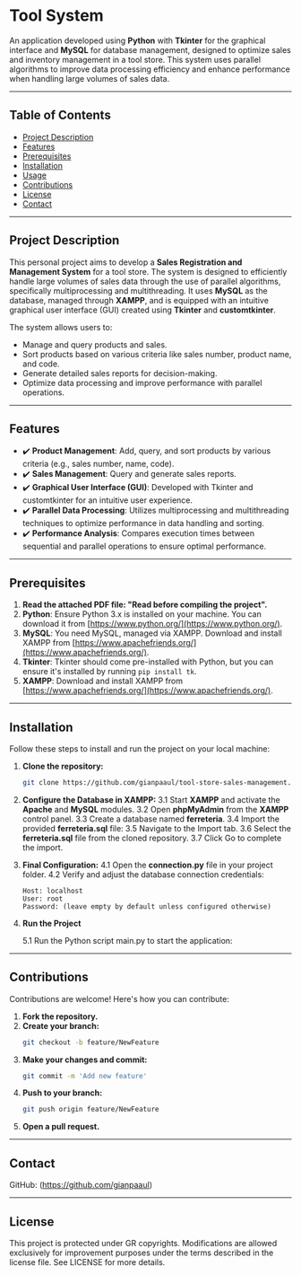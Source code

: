 # Tool System

An application developed using **Python** with **Tkinter** for the graphical interface and **MySQL** for database management, designed to optimize sales and inventory management in a tool store. This system uses parallel algorithms to improve data processing efficiency and enhance performance when handling large volumes of sales data. 

---

## Table of Contents  
- [Project Description](#project-description)  
- [Features](#features)  
- [Prerequisites](#prerequisites)  
- [Installation](#installation)  
- [Usage](#usage)  
- [Contributions](#contributions)  
- [License](#license)  
- [Contact](#contact)  

---

## Project Description  
This personal project aims to develop a **Sales Registration and Management System** for a tool store. The system is designed to efficiently handle large volumes of sales data through the use of parallel algorithms, specifically multiprocessing and multithreading. It uses **MySQL** as the database, managed through **XAMPP**, and is equipped with an intuitive graphical user interface (GUI) created using **Tkinter** and **customtkinter**.

The system allows users to:
- Manage and query products and sales.
- Sort products based on various criteria like sales number, product name, and code.
- Generate detailed sales reports for decision-making.
- Optimize data processing and improve performance with parallel operations.

---

## Features  
- ✔️ **Product Management**: Add, query, and sort products by various criteria (e.g., sales number, name, code).  
- ✔️ **Sales Management**: Query and generate sales reports.  
- ✔️ **Graphical User Interface (GUI)**: Developed with Tkinter and customtkinter for an intuitive user experience.  
- ✔️ **Parallel Data Processing**: Utilizes multiprocessing and multithreading techniques to optimize performance in data handling and sorting.  
- ✔️ **Performance Analysis**: Compares execution times between sequential and parallel operations to ensure optimal performance.  

---

## Prerequisites  
1. **Read the attached PDF file: "Read before compiling the project".** 
2. **Python**: Ensure Python 3.x is installed on your machine. You can download it from [https://www.python.org/](https://www.python.org/).  
3. **MySQL**: You need MySQL, managed via XAMPP. Download and install XAMPP from [https://www.apachefriends.org/](https://www.apachefriends.org/).  
4. **Tkinter**: Tkinter should come pre-installed with Python, but you can ensure it's installed by running `pip install tk`.  
5. **XAMPP**: Download and install XAMPP from [https://www.apachefriends.org/](https://www.apachefriends.org/).

---

## Installation  
Follow these steps to install and run the project on your local machine:

1. **Clone the repository:**  
   ```bash
   git clone https://github.com/gianpaaul/tool-store-sales-management.git

3. **Configure the Database in XAMPP:**
   3.1 Start **XAMPP** and activate the **Apache** and **MySQL** modules.
   3.2 Open **phpMyAdmin** from the **XAMPP** control panel.
   3.3 Create a database named **ferreteria**.
   3.4 Import the provided **ferreteria.sql** file:
   3.5 Navigate to the Import tab.
   3.6 Select the **ferreteria.sql** file from the cloned repository.
   3.7 Click Go to complete the import.
        
4. **Final Configuration:**
   4.1 Open the **connection.py** file in your project folder.
   4.2 Verify and adjust the database connection credentials:
   ```
   Host: localhost  
   User: root  
   Password: (leave empty by default unless configured otherwise)  
   ```
        
5. **Run the Project**
   
   5.1 Run the Python script main.py to start the application:

---
## Contributions
Contributions are welcome! Here's how you can contribute:
1. **Fork the repository.**
2. **Create your branch:**
    ```bash
    git checkout -b feature/NewFeature
3. **Make your changes and commit:**
    ```bash
    git commit -m 'Add new feature'
4. **Push to your branch:**
    ```bash
    git push origin feature/NewFeature
5. **Open a pull request.**
---
## Contact
 GitHub: (https://github.com/gianpaaul)

---
## License
This project is protected under GR copyrights. Modifications are allowed exclusively for improvement purposes under the terms described in the license file. See LICENSE for more details.
